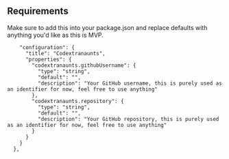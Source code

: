 ## Requirements

Make sure to add this into your package.json and replace defaults with anything you'd like as this is MVP.

```"contributes": {
    "configuration": {
      "title": "Codextranaunts",
      "properties": {
        "codextranaunts.githubUsername": {
          "type": "string",
          "default": "",
          "description": "Your GitHub username, this is purely used as an identifier for now, feel free to use anything"
        },
        "codextranaunts.repository": {
          "type": "string",
          "default": "",
          "description": "Your GitHub repository, this is purely used as an identifier for now, feel free to use anything"
        }
      }
    }
  },
```
